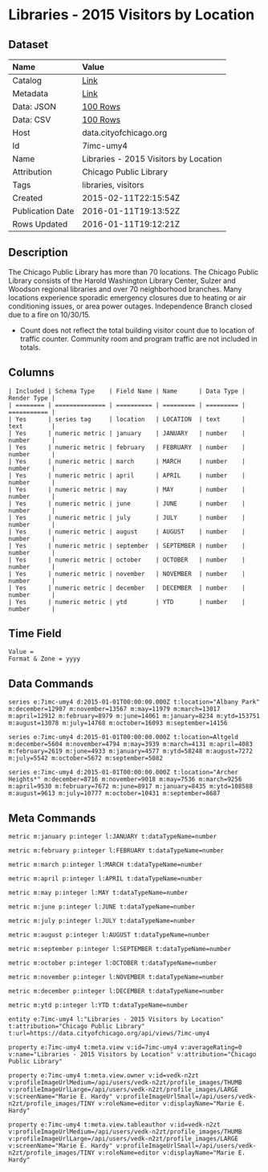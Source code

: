 # Libraries - 2015 Visitors by Location

## Dataset

| Name | Value |
| :--- | :---- |
| Catalog | [Link](https://catalog.data.gov/dataset/libraries-2015-visitors-by-location) |
| Metadata | [Link](https://data.cityofchicago.org/api/views/7imc-umy4) |
| Data: JSON | [100 Rows](https://data.cityofchicago.org/api/views/7imc-umy4/rows.json?max_rows=100) |
| Data: CSV | [100 Rows](https://data.cityofchicago.org/api/views/7imc-umy4/rows.csv?max_rows=100) |
| Host | data.cityofchicago.org |
| Id | 7imc-umy4 |
| Name | Libraries - 2015 Visitors by Location |
| Attribution | Chicago Public Library |
| Tags | libraries, visitors |
| Created | 2015-02-11T22:15:54Z |
| Publication Date | 2016-01-11T19:13:52Z |
| Rows Updated | 2016-01-11T19:12:21Z |

## Description

The Chicago Public Library has more than 70 locations. The Chicago Public Library consists of the Harold Washington Library Center, Sulzer and Woodson regional libraries and over 70 neighborhood branches. Many locations experience sporadic emergency closures due to heating or air conditioning issues, or area power outages. Independence Branch closed due to a fire on 10/30/15.														
* Count does not reflect the total building visitor count due to location of traffic counter. Community room and program traffic are not included in totals.

## Columns

```ls
| Included | Schema Type    | Field Name | Name      | Data Type | Render Type |
| ======== | ============== | ========== | ========= | ========= | =========== |
| Yes      | series tag     | location   | LOCATION  | text      | text        |
| Yes      | numeric metric | january    | JANUARY   | number    | number      |
| Yes      | numeric metric | february   | FEBRUARY  | number    | number      |
| Yes      | numeric metric | march      | MARCH     | number    | number      |
| Yes      | numeric metric | april      | APRIL     | number    | number      |
| Yes      | numeric metric | may        | MAY       | number    | number      |
| Yes      | numeric metric | june       | JUNE      | number    | number      |
| Yes      | numeric metric | july       | JULY      | number    | number      |
| Yes      | numeric metric | august     | AUGUST    | number    | number      |
| Yes      | numeric metric | september  | SEPTEMBER | number    | number      |
| Yes      | numeric metric | october    | OCTOBER   | number    | number      |
| Yes      | numeric metric | november   | NOVEMBER  | number    | number      |
| Yes      | numeric metric | december   | DECEMBER  | number    | number      |
| Yes      | numeric metric | ytd        | YTD       | number    | number      |
```

## Time Field

```ls
Value = 
Format & Zone = yyyy
```

## Data Commands

```ls
series e:7imc-umy4 d:2015-01-01T00:00:00.000Z t:location="Albany Park" m:december=12907 m:november=13567 m:may=11979 m:march=13017 m:april=12912 m:february=8979 m:june=14061 m:january=8234 m:ytd=153751 m:august=13078 m:july=14768 m:october=16093 m:september=14156

series e:7imc-umy4 d:2015-01-01T00:00:00.000Z t:location=Altgeld m:december=5604 m:november=4794 m:may=3939 m:march=4131 m:april=4083 m:february=2619 m:june=4933 m:january=4577 m:ytd=58248 m:august=7272 m:july=5542 m:october=5672 m:september=5082

series e:7imc-umy4 d:2015-01-01T00:00:00.000Z t:location="Archer Heights*" m:december=8716 m:november=9018 m:may=7536 m:march=9256 m:april=9530 m:february=7672 m:june=8917 m:january=8435 m:ytd=108588 m:august=9613 m:july=10777 m:october=10431 m:september=8687
```

## Meta Commands

```ls
metric m:january p:integer l:JANUARY t:dataTypeName=number

metric m:february p:integer l:FEBRUARY t:dataTypeName=number

metric m:march p:integer l:MARCH t:dataTypeName=number

metric m:april p:integer l:APRIL t:dataTypeName=number

metric m:may p:integer l:MAY t:dataTypeName=number

metric m:june p:integer l:JUNE t:dataTypeName=number

metric m:july p:integer l:JULY t:dataTypeName=number

metric m:august p:integer l:AUGUST t:dataTypeName=number

metric m:september p:integer l:SEPTEMBER t:dataTypeName=number

metric m:october p:integer l:OCTOBER t:dataTypeName=number

metric m:november p:integer l:NOVEMBER t:dataTypeName=number

metric m:december p:integer l:DECEMBER t:dataTypeName=number

metric m:ytd p:integer l:YTD t:dataTypeName=number

entity e:7imc-umy4 l:"Libraries - 2015 Visitors by Location" t:attribution="Chicago Public Library" t:url=https://data.cityofchicago.org/api/views/7imc-umy4

property e:7imc-umy4 t:meta.view v:id=7imc-umy4 v:averageRating=0 v:name="Libraries - 2015 Visitors by Location" v:attribution="Chicago Public Library"

property e:7imc-umy4 t:meta.view.owner v:id=vedk-n2zt v:profileImageUrlMedium=/api/users/vedk-n2zt/profile_images/THUMB v:profileImageUrlLarge=/api/users/vedk-n2zt/profile_images/LARGE v:screenName="Marie E. Hardy" v:profileImageUrlSmall=/api/users/vedk-n2zt/profile_images/TINY v:roleName=editor v:displayName="Marie E. Hardy"

property e:7imc-umy4 t:meta.view.tableauthor v:id=vedk-n2zt v:profileImageUrlMedium=/api/users/vedk-n2zt/profile_images/THUMB v:profileImageUrlLarge=/api/users/vedk-n2zt/profile_images/LARGE v:screenName="Marie E. Hardy" v:profileImageUrlSmall=/api/users/vedk-n2zt/profile_images/TINY v:roleName=editor v:displayName="Marie E. Hardy"
```